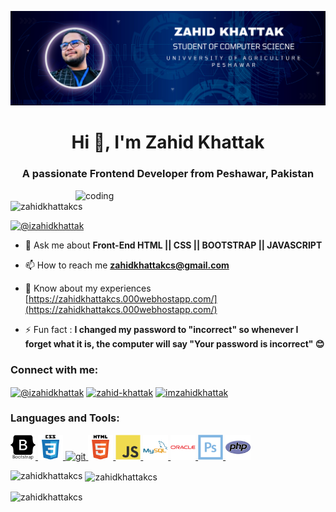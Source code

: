 ![logo](https://github.com/ZAHIDKHATTAKCS/ZAHIDKHATTAKCS/blob/main/My%20banner.png)
<h1 align="center">Hi 👋, I'm Zahid Khattak</h1>
<h3 align="center">A passionate Frontend Developer from Peshawar, Pakistan</h3>

<img align="right" alt="coding" width="400px" src="https://media3.giphy.com/media/qgQUggAC3Pfv687qPC/giphy.gif?cid=ecf05e47yhcgl2mgucgq1lbyjk8xyubcp2cmjnpu87b0ok7x&rid=giphy.gif&ct=g">



<p align="left"> <img src="https://komarev.com/ghpvc/?username=zahidkhattakcs&label=Profile%20views&color=0e75b6&style=flat" alt="zahidkhattakcs" /> </p>

<p align="left"> <a href="https://twitter.com/@izahidkhattak" target="blank"><img src="https://img.shields.io/twitter/follow/@izahidkhattak?logo=twitter&style=for-the-badge" alt="@izahidkhattak" /></a> </p>

- 💬 Ask me about **Front-End HTML || CSS || BOOTSTRAP || JAVASCRIPT**

- 📫 How to reach me **zahidkhattakcs@gmail.com**

- 📄 Know about my experiences [https://zahidkhattakcs.000webhostapp.com/](https://zahidkhattakcs.000webhostapp.com/)

- ⚡ Fun fact : **I changed my password to "incorrect" so whenever I forget what it is, the computer will say "Your password is incorrect" 😊**

<h3 align="left">Connect with me:</h3>
<p align="left">
<a href="https://twitter.com/@izahidkhattak" target="blank"><img align="center" src="https://raw.githubusercontent.com/rahuldkjain/github-profile-readme-generator/master/src/images/icons/Social/twitter.svg" alt="@izahidkhattak" height="30" width="40" /></a>
<a href="https://linkedin.com/in/zahid-khattak" target="blank"><img align="center" src="https://raw.githubusercontent.com/rahuldkjain/github-profile-readme-generator/master/src/images/icons/Social/linked-in-alt.svg" alt="zahid-khattak" height="30" width="40" /></a>
<a href="https://instagram.com/imzahidkhattak" target="blank"><img align="center" src="https://raw.githubusercontent.com/rahuldkjain/github-profile-readme-generator/master/src/images/icons/Social/instagram.svg" alt="imzahidkhattak" height="30" width="40" /></a>
</p>

<h3 align="left">Languages and Tools:</h3>
<p align="left"> <a href="https://getbootstrap.com" target="_blank" rel="noreferrer"> <img src="https://raw.githubusercontent.com/devicons/devicon/master/icons/bootstrap/bootstrap-plain-wordmark.svg" alt="bootstrap" width="40" height="40"/> </a> <a href="https://www.w3schools.com/css/" target="_blank" rel="noreferrer"> <img src="https://raw.githubusercontent.com/devicons/devicon/master/icons/css3/css3-original-wordmark.svg" alt="css3" width="40" height="40"/> </a> <a href="https://git-scm.com/" target="_blank" rel="noreferrer"> <img src="https://www.vectorlogo.zone/logos/git-scm/git-scm-icon.svg" alt="git" width="40" height="40"/> </a> <a href="https://www.w3.org/html/" target="_blank" rel="noreferrer"> <img src="https://raw.githubusercontent.com/devicons/devicon/master/icons/html5/html5-original-wordmark.svg" alt="html5" width="40" height="40"/> </a> <a href="https://developer.mozilla.org/en-US/docs/Web/JavaScript" target="_blank" rel="noreferrer"> <img src="https://raw.githubusercontent.com/devicons/devicon/master/icons/javascript/javascript-original.svg" alt="javascript" width="40" height="40"/> </a> <a href="https://www.mysql.com/" target="_blank" rel="noreferrer"> <img src="https://raw.githubusercontent.com/devicons/devicon/master/icons/mysql/mysql-original-wordmark.svg" alt="mysql" width="40" height="40"/> </a> <a href="https://www.oracle.com/" target="_blank" rel="noreferrer"> <img src="https://raw.githubusercontent.com/devicons/devicon/master/icons/oracle/oracle-original.svg" alt="oracle" width="40" height="40"/> </a> <a href="https://www.photoshop.com/en" target="_blank" rel="noreferrer"> <img src="https://raw.githubusercontent.com/devicons/devicon/master/icons/photoshop/photoshop-line.svg" alt="photoshop" width="40" height="40"/> </a> <a href="https://www.php.net" target="_blank" rel="noreferrer"> <img src="https://raw.githubusercontent.com/devicons/devicon/master/icons/php/php-original.svg" alt="php" width="40" height="40"/> </a> </p>

<p><img align="left" src="https://github-readme-stats.vercel.app/api/top-langs?username=zahidkhattakcs&show_icons=true&locale=en&layout=compact" alt="zahidkhattakcs" /></p>

<p>&nbsp;<img align="center" src="https://github-readme-stats.vercel.app/api?username=zahidkhattakcs&show_icons=true&locale=en" alt="zahidkhattakcs" /></p>

<p><img align="center" src="https://github-readme-streak-stats.herokuapp.com/?user=zahidkhattakcs&" alt="zahidkhattakcs" /></p>
